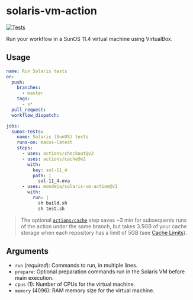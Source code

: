# solaris-vm-action

[![Tests][tests-image]][tests-link]

Run your workflow in a SunOS 11.4 virtual machine using VirtualBox.

## Usage

```yaml
name: Run Solaris tests
on:
  push:
    branches:
      - master
    tags:
      - v*
  pull_request:
  workflow_dispatch:

jobs:
  sunos-tests:
    name: Solaris (SunOS) tests
    runs-on: macos-latest
    steps:
      - uses: actions/checkout@v2
      - uses: actions/cache@v2
        with:
          key: sol-11_4
          path: |
            sol-11_4.ova
      - uses: mondeja/solaris-vm-action@v1
        with:
          run: |
            sh build.sh
            sh test.sh
```

> The optional [`actions/cache`][actions-cache-github-link] step saves ~3 min
 for subsequents runs of the action under the same branch, but takes 3.5GB of
 your cache storage when each repository has a limit of 5GB (see
 [Cache Limits][cache-limits-link]).

## Arguments

- ``run`` (*required*): Commands to run, in multiple lines.
- ``prepare``: Optional preparation commands run in the Solaris VM before main
 execution.
- ``cpus`` (1): Number of CPUs for the virtual machine.
- ``memory`` (4096): RAM memory size for the virtual machine.


[tests-image]: https://img.shields.io/github/workflow/status/mondeja/solaris-vm-action/CI/v1?label=tests&logo=github
[tests-link]: https://github.com/mondeja/solaris-vm-action/actions/workflows/ci.yml
[actions-cache-github-link]: https://github.com/actions/cache
[cache-limits-link]: https://github.com/actions/cache#cache-limits
